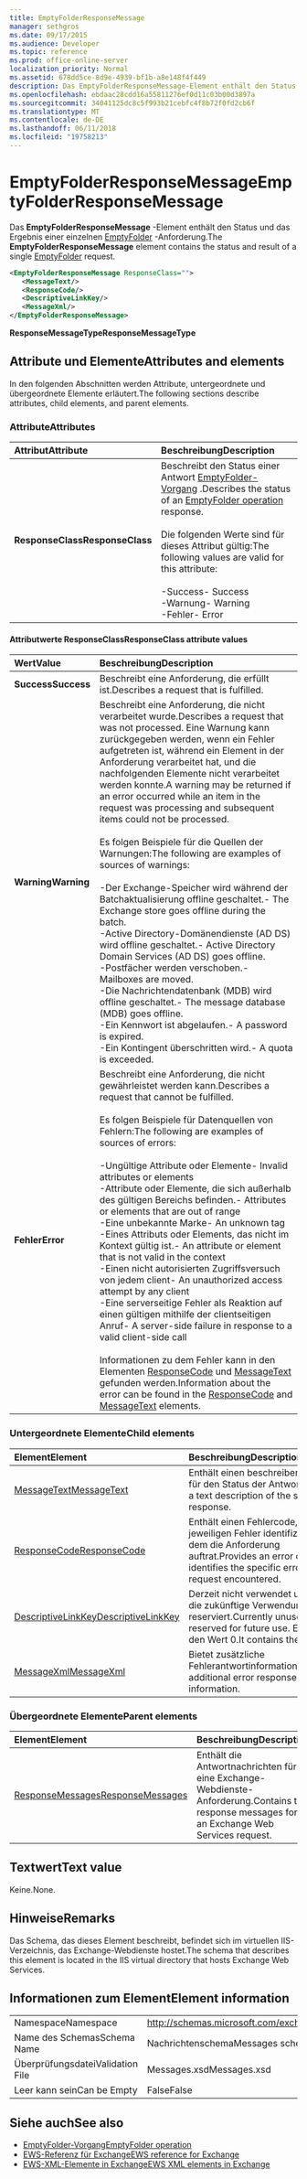 ```yaml
---
title: EmptyFolderResponseMessage
manager: sethgros
ms.date: 09/17/2015
ms.audience: Developer
ms.topic: reference
ms.prod: office-online-server
localization_priority: Normal
ms.assetid: 678dd5ce-8d9e-4939-bf1b-a8e148f4f449
description: Das EmptyFolderResponseMessage-Element enthält den Status und das Ergebnis einer einzelnen EmptyFolder-Anforderung.
ms.openlocfilehash: ebdaac28cdd16a55811276ef0d11c03b00d3897a
ms.sourcegitcommit: 34041125dc8c5f993b21cebfc4f8b72f0fd2cb6f
ms.translationtype: MT
ms.contentlocale: de-DE
ms.lasthandoff: 06/11/2018
ms.locfileid: "19758213"
---
```

# <a name="emptyfolderresponsemessage"></a><span data-ttu-id="a0f04-103">EmptyFolderResponseMessage</span><span class="sxs-lookup"><span data-stu-id="a0f04-103">EmptyFolderResponseMessage</span></span>

<span data-ttu-id="a0f04-104">Das **EmptyFolderResponseMessage** -Element enthält den Status und das Ergebnis einer einzelnen [EmptyFolder](emptyfolder.md) -Anforderung.</span><span class="sxs-lookup"><span data-stu-id="a0f04-104">The **EmptyFolderResponseMessage** element contains the status and result of a single [EmptyFolder](emptyfolder.md) request.</span></span> 
  
```XML
<EmptyFolderResponseMessage ResponseClass="">
   <MessageText/>
   <ResponseCode/>
   <DescriptiveLinkKey/>
   <MessageXml/>
</EmptyFolderResponseMessage>
```

 <span data-ttu-id="a0f04-105">**ResponseMessageType**</span><span class="sxs-lookup"><span data-stu-id="a0f04-105">**ResponseMessageType**</span></span>
## <a name="attributes-and-elements"></a><span data-ttu-id="a0f04-106">Attribute und Elemente</span><span class="sxs-lookup"><span data-stu-id="a0f04-106">Attributes and elements</span></span>

<span data-ttu-id="a0f04-107">In den folgenden Abschnitten werden Attribute, untergeordnete und übergeordnete Elemente erläutert.</span><span class="sxs-lookup"><span data-stu-id="a0f04-107">The following sections describe attributes, child elements, and parent elements.</span></span>
  
### <a name="attributes"></a><span data-ttu-id="a0f04-108">Attribute</span><span class="sxs-lookup"><span data-stu-id="a0f04-108">Attributes</span></span>

|<span data-ttu-id="a0f04-109">**Attribut**</span><span class="sxs-lookup"><span data-stu-id="a0f04-109">**Attribute**</span></span>|<span data-ttu-id="a0f04-110">**Beschreibung**</span><span class="sxs-lookup"><span data-stu-id="a0f04-110">**Description**</span></span>|
|:-----|:-----|
|<span data-ttu-id="a0f04-111">**ResponseClass**</span><span class="sxs-lookup"><span data-stu-id="a0f04-111">**ResponseClass**</span></span> <br/> | <span data-ttu-id="a0f04-112">Beschreibt den Status einer Antwort [EmptyFolder-Vorgang](emptyfolder-operation.md) .</span><span class="sxs-lookup"><span data-stu-id="a0f04-112">Describes the status of an [EmptyFolder operation](emptyfolder-operation.md) response.</span></span><br/><br/><span data-ttu-id="a0f04-113">Die folgenden Werte sind für dieses Attribut gültig:</span><span class="sxs-lookup"><span data-stu-id="a0f04-113">The following values are valid for this attribute:</span></span><br/><br/><span data-ttu-id="a0f04-114">-Success</span><span class="sxs-lookup"><span data-stu-id="a0f04-114">-  Success</span></span>  <br/><span data-ttu-id="a0f04-115">-Warnung</span><span class="sxs-lookup"><span data-stu-id="a0f04-115">-  Warning</span></span>  <br/><span data-ttu-id="a0f04-116">-Fehler</span><span class="sxs-lookup"><span data-stu-id="a0f04-116">-  Error</span></span>  <br/> |
   
#### <a name="responseclass-attribute-values"></a><span data-ttu-id="a0f04-117">Attributwerte ResponseClass</span><span class="sxs-lookup"><span data-stu-id="a0f04-117">ResponseClass attribute values</span></span>

|<span data-ttu-id="a0f04-118">**Wert**</span><span class="sxs-lookup"><span data-stu-id="a0f04-118">**Value**</span></span>|<span data-ttu-id="a0f04-119">**Beschreibung**</span><span class="sxs-lookup"><span data-stu-id="a0f04-119">**Description**</span></span>|
|:-----|:-----|
|<span data-ttu-id="a0f04-120">**Success**</span><span class="sxs-lookup"><span data-stu-id="a0f04-120">**Success**</span></span> <br/> |<span data-ttu-id="a0f04-121">Beschreibt eine Anforderung, die erfüllt ist.</span><span class="sxs-lookup"><span data-stu-id="a0f04-121">Describes a request that is fulfilled.</span></span>  <br/> |
|<span data-ttu-id="a0f04-122">**Warning**</span><span class="sxs-lookup"><span data-stu-id="a0f04-122">**Warning**</span></span> <br/> | <span data-ttu-id="a0f04-123">Beschreibt eine Anforderung, die nicht verarbeitet wurde.</span><span class="sxs-lookup"><span data-stu-id="a0f04-123">Describes a request that was not processed.</span></span> <span data-ttu-id="a0f04-124">Eine Warnung kann zurückgegeben werden, wenn ein Fehler aufgetreten ist, während ein Element in der Anforderung verarbeitet hat, und die nachfolgenden Elemente nicht verarbeitet werden konnte.</span><span class="sxs-lookup"><span data-stu-id="a0f04-124">A warning may be returned if an error occurred while an item in the request was processing and subsequent items could not be processed.</span></span><br/><br/><span data-ttu-id="a0f04-125">Es folgen Beispiele für die Quellen der Warnungen:</span><span class="sxs-lookup"><span data-stu-id="a0f04-125">The following are examples of sources of warnings:</span></span><br/><br/><span data-ttu-id="a0f04-126">-Der Exchange-Speicher wird während der Batchaktualisierung offline geschaltet.</span><span class="sxs-lookup"><span data-stu-id="a0f04-126">-  The Exchange store goes offline during the batch.</span></span>  <br/><span data-ttu-id="a0f04-127">-Active Directory-Domänendienste (AD DS) wird offline geschaltet.</span><span class="sxs-lookup"><span data-stu-id="a0f04-127">-  Active Directory Domain Services (AD DS) goes offline.</span></span>  <br/><span data-ttu-id="a0f04-128">-Postfächer werden verschoben.</span><span class="sxs-lookup"><span data-stu-id="a0f04-128">-  Mailboxes are moved.</span></span>  <br/><span data-ttu-id="a0f04-129">-Die Nachrichtendatenbank (MDB) wird offline geschaltet.</span><span class="sxs-lookup"><span data-stu-id="a0f04-129">-  The message database (MDB) goes offline.</span></span>  <br/><span data-ttu-id="a0f04-130">-Ein Kennwort ist abgelaufen.</span><span class="sxs-lookup"><span data-stu-id="a0f04-130">-  A password is expired.</span></span>  <br/><span data-ttu-id="a0f04-131">-Ein Kontingent überschritten wird.</span><span class="sxs-lookup"><span data-stu-id="a0f04-131">-  A quota is exceeded.</span></span>  <br/> |
|<span data-ttu-id="a0f04-132">**Fehler**</span><span class="sxs-lookup"><span data-stu-id="a0f04-132">**Error**</span></span> <br/> | <span data-ttu-id="a0f04-133">Beschreibt eine Anforderung, die nicht gewährleistet werden kann.</span><span class="sxs-lookup"><span data-stu-id="a0f04-133">Describes a request that cannot be fulfilled.</span></span><br/><br/> <span data-ttu-id="a0f04-134">Es folgen Beispiele für Datenquellen von Fehlern:</span><span class="sxs-lookup"><span data-stu-id="a0f04-134">The following are examples of sources of errors:</span></span>  <br/><br/><span data-ttu-id="a0f04-135">-Ungültige Attribute oder Elemente</span><span class="sxs-lookup"><span data-stu-id="a0f04-135">-  Invalid attributes or elements</span></span>  <br/><span data-ttu-id="a0f04-136">-Attribute oder Elemente, die sich außerhalb des gültigen Bereichs befinden.</span><span class="sxs-lookup"><span data-stu-id="a0f04-136">-  Attributes or elements that are out of range</span></span>  <br/><span data-ttu-id="a0f04-137">-Eine unbekannte Marke</span><span class="sxs-lookup"><span data-stu-id="a0f04-137">-  An unknown tag</span></span>  <br/><span data-ttu-id="a0f04-138">-Eines Attributs oder Elements, das nicht im Kontext gültig ist.</span><span class="sxs-lookup"><span data-stu-id="a0f04-138">-  An attribute or element that is not valid in the context</span></span>  <br/><span data-ttu-id="a0f04-139">-Einen nicht autorisierten Zugriffsversuch von jedem client</span><span class="sxs-lookup"><span data-stu-id="a0f04-139">-  An unauthorized access attempt by any client</span></span>  <br/><span data-ttu-id="a0f04-140">-Eine serverseitige Fehler als Reaktion auf einen gültigen mithilfe der clientseitigen Anruf</span><span class="sxs-lookup"><span data-stu-id="a0f04-140">-  A server-side failure in response to a valid client-side call</span></span><br/><br/>  <span data-ttu-id="a0f04-141">Informationen zu dem Fehler kann in den Elementen [ResponseCode](responsecode.md) und [MessageText](messagetext.md) gefunden werden.</span><span class="sxs-lookup"><span data-stu-id="a0f04-141">Information about the error can be found in the [ResponseCode](responsecode.md) and [MessageText](messagetext.md) elements.</span></span>  <br/> |
   
### <a name="child-elements"></a><span data-ttu-id="a0f04-142">Untergeordnete Elemente</span><span class="sxs-lookup"><span data-stu-id="a0f04-142">Child elements</span></span>

|<span data-ttu-id="a0f04-143">**Element**</span><span class="sxs-lookup"><span data-stu-id="a0f04-143">**Element**</span></span>|<span data-ttu-id="a0f04-144">**Beschreibung**</span><span class="sxs-lookup"><span data-stu-id="a0f04-144">**Description**</span></span>|
|:-----|:-----|
|[<span data-ttu-id="a0f04-145">MessageText</span><span class="sxs-lookup"><span data-stu-id="a0f04-145">MessageText</span></span>](messagetext.md) <br/> |<span data-ttu-id="a0f04-146">Enthält einen beschreibenden Text für den Status der Antwort.</span><span class="sxs-lookup"><span data-stu-id="a0f04-146">Provides a text description of the status of the response.</span></span>  <br/> |
|[<span data-ttu-id="a0f04-147">ResponseCode</span><span class="sxs-lookup"><span data-stu-id="a0f04-147">ResponseCode</span></span>](responsecode.md) <br/> |<span data-ttu-id="a0f04-148">Enthält einen Fehlercode, der den jeweiligen Fehler identifiziert, bei dem die Anforderung auftrat.</span><span class="sxs-lookup"><span data-stu-id="a0f04-148">Provides an error code that identifies the specific error that the request encountered.</span></span>  <br/> |
|[<span data-ttu-id="a0f04-149">DescriptiveLinkKey</span><span class="sxs-lookup"><span data-stu-id="a0f04-149">DescriptiveLinkKey</span></span>](descriptivelinkkey.md) <br/> |<span data-ttu-id="a0f04-150">Derzeit nicht verwendet und ist für die zukünftige Verwendung reserviert.</span><span class="sxs-lookup"><span data-stu-id="a0f04-150">Currently unused and is reserved for future use.</span></span> <span data-ttu-id="a0f04-151">Es enthält den Wert 0.</span><span class="sxs-lookup"><span data-stu-id="a0f04-151">It contains the value of 0.</span></span>  <br/> |
|[<span data-ttu-id="a0f04-152">MessageXml</span><span class="sxs-lookup"><span data-stu-id="a0f04-152">MessageXml</span></span>](messagexml.md) <br/> |<span data-ttu-id="a0f04-153">Bietet zusätzliche Fehlerantwortinformationen.</span><span class="sxs-lookup"><span data-stu-id="a0f04-153">Provides additional error response information.</span></span>  <br/> |
   
### <a name="parent-elements"></a><span data-ttu-id="a0f04-154">Übergeordnete Elemente</span><span class="sxs-lookup"><span data-stu-id="a0f04-154">Parent elements</span></span>

|<span data-ttu-id="a0f04-155">**Element**</span><span class="sxs-lookup"><span data-stu-id="a0f04-155">**Element**</span></span>|<span data-ttu-id="a0f04-156">**Beschreibung**</span><span class="sxs-lookup"><span data-stu-id="a0f04-156">**Description**</span></span>|
|:-----|:-----|
|[<span data-ttu-id="a0f04-157">ResponseMessages</span><span class="sxs-lookup"><span data-stu-id="a0f04-157">ResponseMessages</span></span>](responsemessages.md) <br/> |<span data-ttu-id="a0f04-158">Enthält die Antwortnachrichten für eine Exchange-Webdienste-Anforderung.</span><span class="sxs-lookup"><span data-stu-id="a0f04-158">Contains the response messages for an Exchange Web Services request.</span></span>  <br/> |
   
## <a name="text-value"></a><span data-ttu-id="a0f04-159">Textwert</span><span class="sxs-lookup"><span data-stu-id="a0f04-159">Text value</span></span>

<span data-ttu-id="a0f04-160">Keine.</span><span class="sxs-lookup"><span data-stu-id="a0f04-160">None.</span></span>
  
## <a name="remarks"></a><span data-ttu-id="a0f04-161">Hinweise</span><span class="sxs-lookup"><span data-stu-id="a0f04-161">Remarks</span></span>

<span data-ttu-id="a0f04-162">Das Schema, das dieses Element beschreibt, befindet sich im virtuellen IIS-Verzeichnis, das Exchange-Webdienste hostet.</span><span class="sxs-lookup"><span data-stu-id="a0f04-162">The schema that describes this element is located in the IIS virtual directory that hosts Exchange Web Services.</span></span>
  
## <a name="element-information"></a><span data-ttu-id="a0f04-163">Informationen zum Element</span><span class="sxs-lookup"><span data-stu-id="a0f04-163">Element information</span></span>

|||
|:-----|:-----|
|<span data-ttu-id="a0f04-164">Namespace</span><span class="sxs-lookup"><span data-stu-id="a0f04-164">Namespace</span></span>  <br/> |http://schemas.microsoft.com/exchange/services/2006/messages  <br/> |
|<span data-ttu-id="a0f04-165">Name des Schemas</span><span class="sxs-lookup"><span data-stu-id="a0f04-165">Schema Name</span></span>  <br/> |<span data-ttu-id="a0f04-166">Nachrichtenschema</span><span class="sxs-lookup"><span data-stu-id="a0f04-166">Messages schema</span></span>  <br/> |
|<span data-ttu-id="a0f04-167">Überprüfungsdatei</span><span class="sxs-lookup"><span data-stu-id="a0f04-167">Validation File</span></span>  <br/> |<span data-ttu-id="a0f04-168">Messages.xsd</span><span class="sxs-lookup"><span data-stu-id="a0f04-168">Messages.xsd</span></span>  <br/> |
|<span data-ttu-id="a0f04-169">Leer kann sein</span><span class="sxs-lookup"><span data-stu-id="a0f04-169">Can be Empty</span></span>  <br/> |<span data-ttu-id="a0f04-170">False</span><span class="sxs-lookup"><span data-stu-id="a0f04-170">False</span></span>  <br/> |
   
## <a name="see-also"></a><span data-ttu-id="a0f04-171">Siehe auch</span><span class="sxs-lookup"><span data-stu-id="a0f04-171">See also</span></span>

- [<span data-ttu-id="a0f04-172">EmptyFolder-Vorgang</span><span class="sxs-lookup"><span data-stu-id="a0f04-172">EmptyFolder operation</span></span>](emptyfolder-operation.md)
- [<span data-ttu-id="a0f04-173">EWS-Referenz für Exchange</span><span class="sxs-lookup"><span data-stu-id="a0f04-173">EWS reference for Exchange</span></span>](ews-reference-for-exchange.md) 
- [<span data-ttu-id="a0f04-174">EWS-XML-Elemente in Exchange</span><span class="sxs-lookup"><span data-stu-id="a0f04-174">EWS XML elements in Exchange</span></span>](ews-xml-elements-in-exchange.md)

